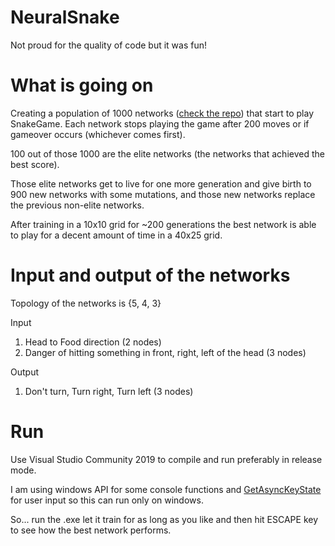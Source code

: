 # NeuralSnake

Not proud for the quality of code but it was fun!

# What is going on

Creating a population of 1000 networks ([check the repo](https://github.com/mrnul/GNeural-Nets/tree/master/src)) that start to play SnakeGame. Each network stops playing the game after 200 moves or if gameover occurs (whichever comes first).

100 out of those 1000 are the elite networks (the networks that achieved the best score).

Those elite networks get to live for one more generation and give birth to 900 new networks with some mutations, and those new networks replace the previous non-elite networks.

After training in a 10x10 grid for ~200 generations the best network is able to play for a decent amount of time in a 40x25 grid.

# Input and output of the networks

Topology of the networks is {5, 4, 3}

Input
1. Head to Food direction (2 nodes)
2. Danger of hitting something in front, right, left of the head (3 nodes)

Output
1. Don't turn, Turn right, Turn left (3 nodes)

# Run

Use Visual Studio Community 2019 to compile and run preferably in release mode.

I am using windows API for some console functions and [GetAsyncKeyState](https://docs.microsoft.com/en-us/windows/win32/api/winuser/nf-winuser-getasynckeystate) for user input so this can run only on windows.

So... run the .exe let it train for as long as you like and then hit ESCAPE key to see how the best network performs.

